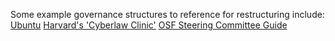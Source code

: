 Some example governance structures to reference for restructuring include:
[Ubuntu](https://ubuntu.com/community/docs/governance)
[Harvard's 'Cyberlaw Clinic'](https://clinic.cyber.harvard.edu/wp-content/uploads/2017/03/2017-03_governance-FINAL.pdf)
[OSF Steering Committee Guide](https://github.com/vminojosa/governance/blob/main/Steering-Committee-Welcome-Packet.pdf)